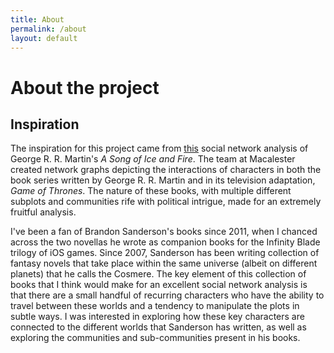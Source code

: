 ```yaml
---
title: About
permalink: /about
layout: default
---
```


# About the project

## Inspiration

The inspiration for this project came from [this](https://www.macalester.edu/~abeverid/thrones.html) 
social network analysis of George R. R. Martin's *A Song of Ice and Fire*. The team at Macalester 
created network graphs depicting the interactions of characters in both the book series written by
George R. R. Martin and in its television adaptation, *Game of Thrones*. The nature of these books,
with multiple different subplots and communities rife with political intrigue, made for an extremely
fruitful analysis. 

I've been a fan of Brandon Sanderson's books since 2011, when I chanced across the two novellas he wrote
as companion books for the Infinity Blade trilogy of iOS games. Since 2007, Sanderson has been writing
collection of fantasy novels that take place within the same universe (albeit on different planets) that
he calls the Cosmere. The key element of this collection of books that I think would make for an
excellent social network analysis is that there are a small handful of recurring characters who have 
the ability to travel between these worlds and a tendency to manipulate the plots in subtle ways. I was
interested in exploring how these key characters are connected to the different worlds that Sanderson
has written, as well as exploring the communities and sub-communities present in his books.